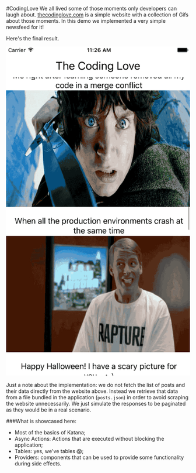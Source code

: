 #CodingLove
We all lived some of those moments only developers can laugh about. [thecodinglove.com](thecodinglove.com) is a simple website with a collection of Gifs about those moments. In this demo we implemented a very simple newsfeed for it!

Here's the final result.

![](CodingLoveDemo.gif)

Just a note about the implementation: we do not fetch the list of posts and their data directly from the website above. Instead we retrieve that data from a file bundled in the application (`posts.json`) in order to avoid scraping the website unnecessarily. We just simulate the responses to be paginated as they would be in a real scenario.

###What is showcased here:
- Most of the basics of Katana;
- Async Actions: Actions that are executed without blocking the application;
- Tables: yes, we've tables 😱;
- Providers: components that can be used to provide some functionality during side effects.

